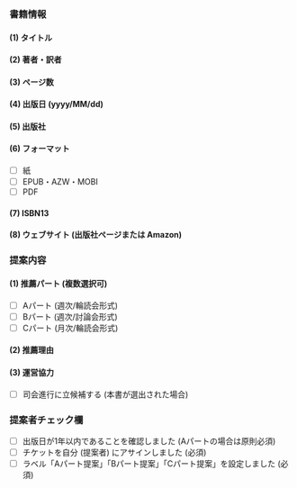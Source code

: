 ### 書籍情報

#### (1) タイトル

#### (2) 著者・訳者

#### (3) ページ数

#### (4) 出版日 (yyyy/MM/dd)

#### (5) 出版社

#### (6) フォーマット

- [ ] 紙
- [ ] EPUB・AZW・MOBI
- [ ] PDF

#### (7) ISBN13

#### (8) ウェブサイト (出版社ページまたは Amazon)

### 提案内容

#### (1) 推薦パート (複数選択可)

- [ ] Aパート (週次/輪読会形式)
- [ ] Bパート (週次/討論会形式)
- [ ] Cパート (月次/輪読会形式)

#### (2) 推薦理由

#### (3) 運営協力

- [ ] 司会進行に立候補する (本書が選出された場合)

### 提案者チェック欄

- [ ] 出版日が1年以内であることを確認しました (Aパートの場合は原則必須)
- [ ] チケットを自分 (提案者) にアサインしました (必須)
- [ ] ラベル「Aパート提案」「Bパート提案」「Cパート提案」を設定しました (必須)
